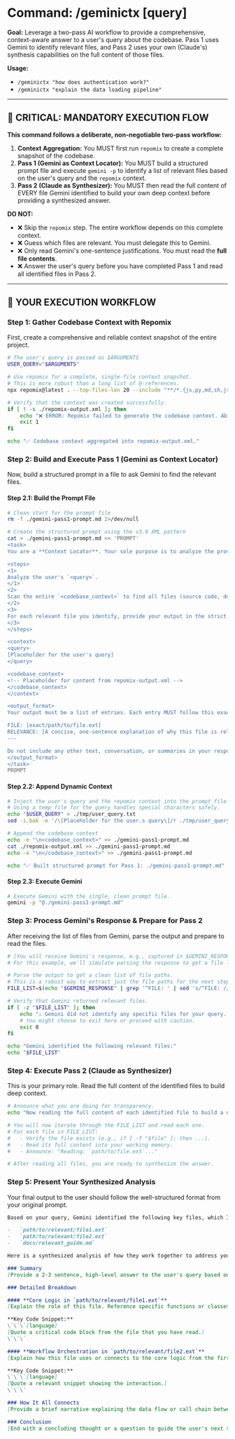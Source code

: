 # Command: /geminictx [query]

**Goal:** Leverage a two-pass AI workflow to provide a comprehensive, context-aware answer to a user's query about the codebase. Pass 1 uses Gemini to identify relevant files, and Pass 2 uses your own (Claude's) synthesis capabilities on the full content of those files.

**Usage:**
- `/geminictx "how does authentication work?"`
- `/geminictx "explain the data loading pipeline"`

---

## 🔴 **CRITICAL: MANDATORY EXECUTION FLOW**

**This command follows a deliberate, non-negotiable two-pass workflow:**
1.  **Context Aggregation:** You MUST first run `repomix` to create a complete snapshot of the codebase.
2.  **Pass 1 (Gemini as Context Locator):** You MUST build a structured prompt file and execute `gemini -p` to identify a list of relevant files based on the user's query and the `repomix` context.
3.  **Pass 2 (Claude as Synthesizer):** You MUST then read the full content of EVERY file Gemini identified to build your own deep context before providing a synthesized answer.

**DO NOT:**
-   ❌ Skip the `repomix` step. The entire workflow depends on this complete context.
-   ❌ Guess which files are relevant. You must delegate this to Gemini.
-   ❌ Only read Gemini's one-sentence justifications. You must read the **full file contents**.
-   ❌ Answer the user's query before you have completed Pass 1 and read all identified files in Pass 2.

---

## 🤖 **YOUR EXECUTION WORKFLOW**

### Step 1: Gather Codebase Context with Repomix

First, create a comprehensive and reliable context snapshot of the entire project.

```bash
# The user's query is passed as $ARGUMENTS
USER_QUERY="$ARGUMENTS"

# Use repomix for a complete, single-file context snapshot.
# This is more robust than a long list of @-references.
npx repomix@latest . --top-files-len 20 --include "**/*.{js,py,md,sh,json,c,h}" --ignore "build/**,node_modules/**,dist/**,*.lock,.claude/**,PtychoNN/**,torch/**"

# Verify that the context was created successfully.
if [ ! -s ./repomix-output.xml ]; then
    echo "❌ ERROR: Repomix failed to generate the codebase context. Aborting."
    exit 1
fi

echo "✅ Codebase context aggregated into repomix-output.xml."
```

### Step 2: Build and Execute Pass 1 (Gemini as Context Locator)

Now, build a structured prompt in a file to ask Gemini to find the relevant files.

#### Step 2.1: Build the Prompt File
```bash
# Clean start for the prompt file
rm -f ./gemini-pass1-prompt.md 2>/dev/null

# Create the structured prompt using the v3.0 XML pattern
cat > ./gemini-pass1-prompt.md << 'PROMPT'
<task>
You are a **Context Locator**. Your sole purpose is to analyze the provided codebase context and identify the most relevant files for answering the user's query. Do not answer the query yourself.

<steps>
<1>
Analyze the user's `<query>`.
</1>
<2>
Scan the entire `<codebase_context>` to find all files (source code, documentation, configs) that are relevant to the query.
</2>
<3>
For each relevant file you identify, provide your output in the strict format specified in `<output_format>`.
</3>
</steps>

<context>
<query>
[Placeholder for the user's query]
</query>

<codebase_context>
<!-- Placeholder for content from repomix-output.xml -->
</codebase_context>
</context>

<output_format>
Your output must be a list of entries. Each entry MUST follow this exact format, ending with three dashes on a new line.

FILE: [exact/path/to/file.ext]
RELEVANCE: [A concise, one-sentence explanation of why this file is relevant.]
---

Do not include any other text, conversation, or summaries in your response.
</output_format>
</task>
PROMPT
```

#### Step 2.2: Append Dynamic Context
```bash
# Inject the user's query and the repomix context into the prompt file.
# Using a temp file for the query handles special characters safely.
echo "$USER_QUERY" > ./tmp/user_query.txt
sed -i.bak -e '/\[Placeholder for the user.s query\]/r ./tmp/user_query.txt' -e '//d' ./gemini-pass1-prompt.md

# Append the codebase context
echo -e "\n<codebase_context>" >> ./gemini-pass1-prompt.md
cat ./repomix-output.xml >> ./gemini-pass1-prompt.md
echo -e "\n</codebase_context>" >> ./gemini-pass1-prompt.md

echo "✅ Built structured prompt for Pass 1: ./gemini-pass1-prompt.md"
```

#### Step 2.3: Execute Gemini
```bash
# Execute Gemini with the single, clean prompt file.
gemini -p "@./gemini-pass1-prompt.md"
```

### Step 3: Process Gemini's Response & Prepare for Pass 2

After receiving the list of files from Gemini, parse the output and prepare to read the files.

```bash
# [You will receive Gemini's response, e.g., captured in $GEMINI_RESPONSE]
# For this example, we'll simulate parsing the response to get a file list.

# Parse the output to get a clean list of file paths.
# This is a robust way to extract just the file paths for the next step.
FILE_LIST=$(echo "$GEMINI_RESPONSE" | grep '^FILE: ' | sed 's/^FILE: //')

# Verify that Gemini returned relevant files.
if [ -z "$FILE_LIST" ]; then
    echo "⚠️ Gemini did not identify any specific files for your query. I will attempt to answer based on general project knowledge, but the answer may be incomplete."
    # You might choose to exit here or proceed with caution.
    exit 0
fi

echo "Gemini identified the following relevant files:"
echo "$FILE_LIST"
```

### Step 4: Execute Pass 2 (Claude as Synthesizer)

This is your primary role. Read the full content of the identified files to build deep context.

```bash
# Announce what you are doing for transparency.
echo "Now reading the full content of each identified file to build a deep understanding..."

# You will now iterate through the FILE_LIST and read each one.
# For each file in FILE_LIST:
#   - Verify the file exists (e.g., if [ -f "$file" ]; then ...).
#   - Read its full content into your working memory.
#   - Announce: "Reading: `path/to/file.ext`..."

# After reading all files, you are ready to synthesize the answer.
```

### Step 5: Present Your Synthesized Analysis

Your final output to the user should follow the well-structured format from your original prompt.

```markdown
Based on your query, Gemini identified the following key files, which I have now read and analyzed in their entirety:

-   `path/to/relevant/file1.ext`
-   `path/to/relevant/file2.ext`
-   `docs/relevant_guide.md`

Here is a synthesized analysis of how they work together to address your question.

### Summary
[Provide a 2-3 sentence, high-level answer to the user's query based on your comprehensive analysis of the files.]

### Detailed Breakdown

#### **Core Logic in `path/to/relevant/file1.ext`**
[Explain the role of this file. Reference specific functions or classes you have read.]

**Key Code Snippet:**
\`\`\`[language]
[Quote a critical code block from the file that you have read.]
\`\`\`

#### **Workflow Orchestration in `path/to/relevant/file2.ext`**
[Explain how this file uses or connects to the core logic from the first file.]

**Key Code Snippet:**
\`\`\`[language]
[Quote a relevant snippet showing the interaction.]
\`\`\`

### How It All Connects
[Provide a brief narrative explaining the data flow or call chain between the identified components.]

### Conclusion
[End with a concluding thought or a question to guide the user's next step.]
```
